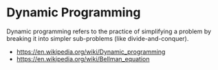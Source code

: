 # Dynamic Programming

Dynamic programming refers to the practice of simplifying a problem by breaking it into simpler sub-problems (like divide-and-conquer).

* <https://en.wikipedia.org/wiki/Dynamic_programming>
* <https://en.wikipedia.org/wiki/Bellman_equation>
